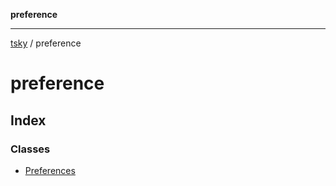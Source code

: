 **preference**

***

[tsky](../index.md) / preference

# preference

## Index

### Classes

- [Preferences](classes/Preferences.md)
